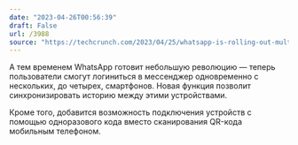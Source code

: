 ```yaml
---
date: "2023-04-26T00:56:39"
draft: False
url: /3988
source: "https://techcrunch.com/2023/04/25/whatsapp-is-rolling-out-multi-device-support/"
---
```


А тем временем WhatsApp готовит небольшую революцию — теперь пользователи смогут логиниться в мессенджер одновременно с нескольких, до четырех, смартфонов. Новая функция позволит синхронизировать историю между этими устройствами.

Кроме того, добавится возможность подключения устройств с помощью одноразового кода вместо сканирования QR-кода мобильным телефоном.
